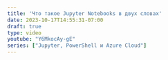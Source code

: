 ```yaml
---
title: 'Что такое Jupyter Notebooks в двух словах'
date: 2023-10-17T14:55:31-07:00
draft: true
type: video
youtube: "Y6MkocAy-gE"
series: ["Jupyter, PowerShell и Azure Cloud"]
---
```


